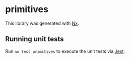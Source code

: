 # primitives

This library was generated with [Nx](https://nx.dev).

## Running unit tests

Run `nx test primitives` to execute the unit tests via [Jest](https://jestjs.io).
